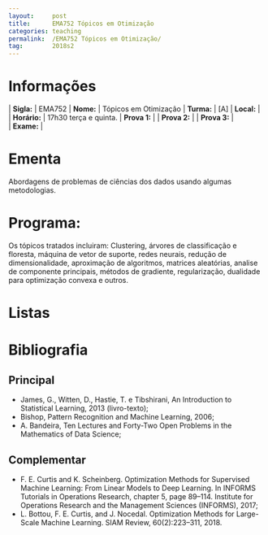 ```yaml
---
layout:     post
title:      EMA752 Tópicos em Otimização
categories: teaching
permalink:  /EMA752 Tópicos em Otimização/
tag:        2018s2
---
```


# Informações

  | **Sigla:**   | EMA752
  | **Nome:**    | Tópicos em Otimização 
  | **Turma:**   | [A]
  | **Local:**   | 
  | **Horário:** | 17h30 terça e quinta. 
  | **Prova 1:** | 
  | **Prova 2:** | 
  | **Prova 3:** |  
  | **Exame:**   | 

# Ementa
  
  Abordagens de problemas de ciências dos dados usando algumas metodologias. 
  
# Programa:
  
  Os tópicos tratados incluiram: Clustering, árvores de classificação e floresta, máquina de vetor de suporte, redes neurais, 
  redução de dimensionalidade, aproximação de algoritmos, matrices aleatórias, analise de componente principais, 
  métodos de gradiente, regularização, dualidade para optimização convexa e outros. 
  
    
# Listas
   
# Bibliografia

## Principal
  - James, G., Witten, D., Hastie, T. e Tibshirani, An Introduction to Statistical Learning, 2013 (livro-texto);
  - Bishop, Pattern Recognition and Machine Learning, 2006;
  - A. Bandeira, Ten Lectures and Forty-Two Open Problems in the Mathematics of Data Science;

## Complementar
  - F. E. Curtis and K. Scheinberg. Optimization Methods for Supervised Machine Learning: From Linear Models to Deep Learning. In INFORMS Tutorials in Operations Research, chapter 5, page 89–114. 
  Institute for Operations Research and the Management Sciences (INFORMS), 2017;
  - L. Bottou, F. E. Curtis, and J. Nocedal. Optimization Methods for Large-Scale Machine Learning. SIAM Review, 60(2):223–311, 2018.
